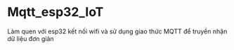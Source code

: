# Mqtt_esp32_IoT
Làm quen với esp32 kết nối wifi và sử dụng giao thức MQTT để truyền nhận dữ liệu đơn giản
